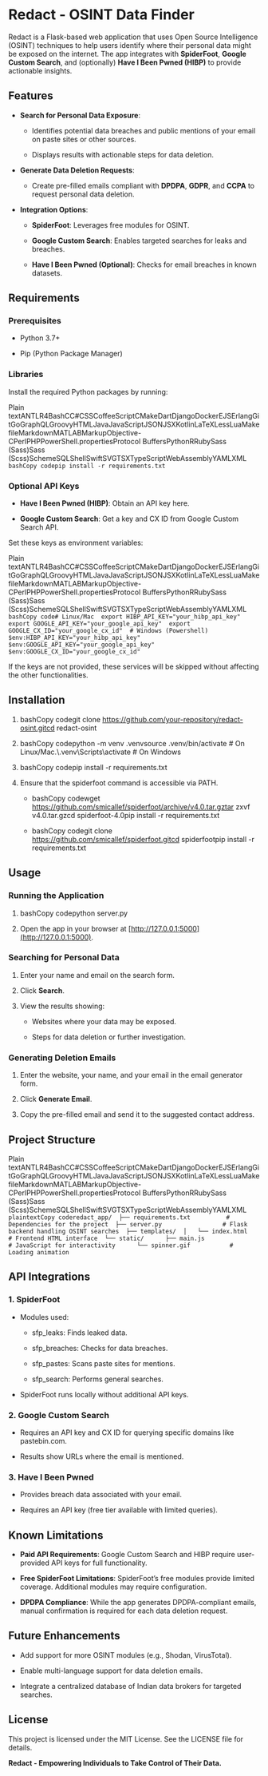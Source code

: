 **Redact - OSINT Data Finder**
==============================

Redact is a Flask-based web application that uses Open Source Intelligence (OSINT) techniques to help users identify where their personal data might be exposed on the internet. The app integrates with **SpiderFoot**, **Google Custom Search**, and (optionally) **Have I Been Pwned (HIBP)** to provide actionable insights.

**Features**
------------

*   **Search for Personal Data Exposure**:
    
    *   Identifies potential data breaches and public mentions of your email on paste sites or other sources.
        
    *   Displays results with actionable steps for data deletion.
        
*   **Generate Data Deletion Requests**:
    
    *   Create pre-filled emails compliant with **DPDPA**, **GDPR**, and **CCPA** to request personal data deletion.
        
*   **Integration Options**:
    
    *   **SpiderFoot**: Leverages free modules for OSINT.
        
    *   **Google Custom Search**: Enables targeted searches for leaks and breaches.
        
    *   **Have I Been Pwned (Optional)**: Checks for email breaches in known datasets.
        

**Requirements**
----------------

### **Prerequisites**

*   Python 3.7+
    
*   Pip (Python Package Manager)
    

### **Libraries**

Install the required Python packages by running:

Plain textANTLR4BashCC#CSSCoffeeScriptCMakeDartDjangoDockerEJSErlangGitGoGraphQLGroovyHTMLJavaJavaScriptJSONJSXKotlinLaTeXLessLuaMakefileMarkdownMATLABMarkupObjective-CPerlPHPPowerShell.propertiesProtocol BuffersPythonRRubySass (Sass)Sass (Scss)SchemeSQLShellSwiftSVGTSXTypeScriptWebAssemblyYAMLXML`   bashCopy codepip install -r requirements.txt   `

### **Optional API Keys**

*   **Have I Been Pwned (HIBP)**: Obtain an API key here.
    
*   **Google Custom Search**: Get a key and CX ID from Google Custom Search API.
    

Set these keys as environment variables:

Plain textANTLR4BashCC#CSSCoffeeScriptCMakeDartDjangoDockerEJSErlangGitGoGraphQLGroovyHTMLJavaJavaScriptJSONJSXKotlinLaTeXLessLuaMakefileMarkdownMATLABMarkupObjective-CPerlPHPPowerShell.propertiesProtocol BuffersPythonRRubySass (Sass)Sass (Scss)SchemeSQLShellSwiftSVGTSXTypeScriptWebAssemblyYAMLXML`   bashCopy code# Linux/Mac  export HIBP_API_KEY="your_hibp_api_key"  export GOOGLE_API_KEY="your_google_api_key"  export GOOGLE_CX_ID="your_google_cx_id"  # Windows (Powershell)  $env:HIBP_API_KEY="your_hibp_api_key"  $env:GOOGLE_API_KEY="your_google_api_key"  $env:GOOGLE_CX_ID="your_google_cx_id"   `

If the keys are not provided, these services will be skipped without affecting the other functionalities.

**Installation**
----------------

1.  bashCopy codegit clone https://github.com/your-repository/redact-osint.gitcd redact-osint
    
2.  bashCopy codepython -m venv .venvsource .venv/bin/activate # On Linux/Mac.\\.venv\\Scripts\\activate # On Windows
    
3.  bashCopy codepip install -r requirements.txt
    
4.  Ensure that the spiderfoot command is accessible via PATH.
    
    *   bashCopy codewget https://github.com/smicallef/spiderfoot/archive/v4.0.tar.gztar zxvf v4.0.tar.gzcd spiderfoot-4.0pip install -r requirements.txt
        
    *   bashCopy codegit clone https://github.com/smicallef/spiderfoot.gitcd spiderfootpip install -r requirements.txt
        

**Usage**
---------

### **Running the Application**

1.  bashCopy codepython server.py
    
2.  Open the app in your browser at [http://127.0.0.1:5000](http://127.0.0.1:5000).
    

### **Searching for Personal Data**

1.  Enter your name and email on the search form.
    
2.  Click **Search**.
    
3.  View the results showing:
    
    *   Websites where your data may be exposed.
        
    *   Steps for data deletion or further investigation.
        

### **Generating Deletion Emails**

1.  Enter the website, your name, and your email in the email generator form.
    
2.  Click **Generate Email**.
    
3.  Copy the pre-filled email and send it to the suggested contact address.
    

**Project Structure**
---------------------

Plain textANTLR4BashCC#CSSCoffeeScriptCMakeDartDjangoDockerEJSErlangGitGoGraphQLGroovyHTMLJavaJavaScriptJSONJSXKotlinLaTeXLessLuaMakefileMarkdownMATLABMarkupObjective-CPerlPHPPowerShell.propertiesProtocol BuffersPythonRRubySass (Sass)Sass (Scss)SchemeSQLShellSwiftSVGTSXTypeScriptWebAssemblyYAMLXML`   plaintextCopy coderedact_app/  ├── requirements.txt          # Dependencies for the project  ├── server.py                 # Flask backend handling OSINT searches  ├── templates/  │   └── index.html            # Frontend HTML interface  └── static/      ├── main.js               # JavaScript for interactivity      └── spinner.gif           # Loading animation   `

**API Integrations**
--------------------

### **1\. SpiderFoot**

*   Modules used:
    
    *   sfp\_leaks: Finds leaked data.
        
    *   sfp\_breaches: Checks for data breaches.
        
    *   sfp\_pastes: Scans paste sites for mentions.
        
    *   sfp\_search: Performs general searches.
        
*   SpiderFoot runs locally without additional API keys.
    

### **2\. Google Custom Search**

*   Requires an API key and CX ID for querying specific domains like pastebin.com.
    
*   Results show URLs where the email is mentioned.
    

### **3\. Have I Been Pwned**

*   Provides breach data associated with your email.
    
*   Requires an API key (free tier available with limited queries).
    

**Known Limitations**
---------------------

*   **Paid API Requirements**: Google Custom Search and HIBP require user-provided API keys for full functionality.
    
*   **Free SpiderFoot Limitations**: SpiderFoot’s free modules provide limited coverage. Additional modules may require configuration.
    
*   **DPDPA Compliance**: While the app generates DPDPA-compliant emails, manual confirmation is required for each data deletion request.
    

**Future Enhancements**
-----------------------

*   Add support for more OSINT modules (e.g., Shodan, VirusTotal).
    
*   Enable multi-language support for data deletion emails.
    
*   Integrate a centralized database of Indian data brokers for targeted searches.
    

**License**
-----------

This project is licensed under the MIT License. See the LICENSE file for details.

**Redact - Empowering Individuals to Take Control of Their Data.**